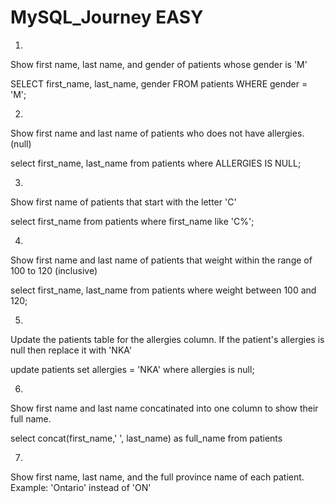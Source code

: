 # MySQL_Journey EASY
1.
Show first name, last name, and gender of patients whose gender is 'M'

SELECT
  first_name,
  last_name,
  gender
FROM patients
WHERE gender = 'M';

2.
Show first name and last name of patients who does not have allergies. (null)

select first_name, last_name from patients 
where ALLERGIES IS NULL;

3.
Show first name of patients that start with the letter 'C'

select first_name from patients 
where first_name like 'C%';

4.
Show first name and last name of patients that weight within the range of 100 to 120 (inclusive)

select first_name, last_name from patients 
where weight between 100 and 120;

5.
Update the patients table for the allergies column. If the patient's allergies is null then replace it with 'NKA'

update patients
set allergies = 'NKA'
where allergies is null;

6.
Show first name and last name concatinated into one column to show their full name.

select concat(first_name,' ', last_name) as full_name
from patients

7.
Show first name, last name, and the full province name of each patient.
Example: 'Ontario' instead of 'ON'

 
